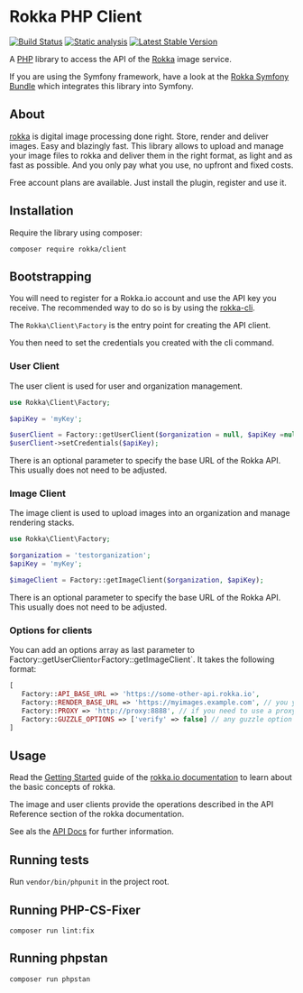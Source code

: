 # Rokka PHP Client

[![Build Status](https://github.com/rokka-io/rokka-client-php/actions/workflows/ci.yml/badge.svg)](https://github.com/rokka-io/rokka-client-php/actions/workflows/ci.yml)
[![Static analysis](https://github.com/rokka-io/rokka-client-php/actions/workflows/static.yml/badge.svg)](https://github.com/rokka-io/rokka-client-php/actions/workflows/static.yml)
[![Latest Stable Version](https://poser.pugx.org/rokka/client/version.png)](https://packagist.org/packages/rokka/client)

A [PHP](https://www.php.net/) library to access the API of the [Rokka](https://rokka.io/) image service.

If you are using the Symfony framework, have a look at the [Rokka Symfony Bundle](https://github.com/rokka-io/rokka-client-bundle) which integrates this library into Symfony.

## About

[rokka](https://rokka.io) is digital image processing done right. Store, render and deliver images. Easy and blazingly fast. This library allows to upload and manage your image files to rokka and deliver them in the right format, as light and as fast as possible. And you only pay what you use, no upfront and fixed costs.

Free account plans are available. Just install the plugin, register and use it.

## Installation

Require the library using composer:

`composer require rokka/client`

## Bootstrapping

You will need to register for a Rokka.io account and use the API key you receive.
The recommended way to do so is by using the [rokka-cli](https://github.com/rokka-io/rokka-client-php-cli/releases).

The `Rokka\Client\Factory` is the entry point for creating the API client.

You then need to set the credentials you created with the cli command.

### User Client

The user client is used for user and organization management.

```php
use Rokka\Client\Factory;

$apiKey = 'myKey';

$userClient = Factory::getUserClient($organization = null, $apiKey =null, $options = []);
$userClient->setCredentials($apiKey);
```

There is an optional parameter to specify the base URL of the Rokka API. This usually does not need to be adjusted.

### Image Client

The image client is used to upload images into an organization and manage rendering stacks.

```php
use Rokka\Client\Factory;

$organization = 'testorganization';
$apiKey = 'myKey';

$imageClient = Factory::getImageClient($organization, $apiKey);
```

There is an optional parameter to specify the base URL of the Rokka API.
This usually does not need to be adjusted.

### Options for clients

You can add an options array as last parameter to Factory::getUserClient` or `Factory::getImageClient`.
It takes the following format:

```php
[ 
   Factory::API_BASE_URL => 'https://some-other-api.rokka.io',
   Factory::RENDER_BASE_URL => 'https://myimages.example.com', // you you want/have another render base url
   Factory::PROXY => 'http://proxy:8888', // if you need to use a proxy
   Factory::GUZZLE_OPTIONS => ['verify' => false] // any guzzle option you need/want
]
```

## Usage

Read the [Getting Started](https://rokka.io/documentation/guides/get-started.html) guide of the [rokka.io documentation](https://rokka.io/documentation) to learn about the basic concepts of rokka.

The image and user clients provide the operations described in the API Reference section of the rokka documentation.

See als the [API Docs](https://rokka.io/client-php-api/master/) for further information.

## Running tests

Run `vendor/bin/phpunit` in the project root.

## Running PHP-CS-Fixer

```
composer run lint:fix
```

## Running phpstan

```
composer run phpstan
```
